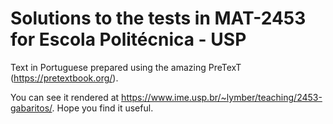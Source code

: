 # Solutions to the tests in MAT-2453 for Escola Politécnica - USP

Text in Portuguese prepared using the amazing PreTexT (<https://pretextbook.org/>).

You can see it rendered at <https://www.ime.usp.br/~lymber/teaching/2453-gabaritos/>. Hope you find it useful.
